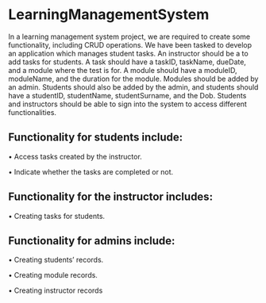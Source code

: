 # LearningManagementSystem
In a learning management system project, we are required to create some functionality, 
including CRUD operations. We have been tasked to develop an application which manages 
student tasks. An instructor should be a to add tasks for students. A task should have a 
taskID, taskName, dueDate, and a module where the test is for. A module should have a 
moduleID, moduleName, and the duration for the module. Modules should be added by an
admin. Students should also be added by the admin, and students should have a studentID, 
studentName, studentSurname, and the Dob. Students and instructors should be able to 
sign into the system to access different functionalities.

<h2>Functionality for students include:</h2>
• Access tasks created by the instructor.
<p>• Indicate whether the tasks are completed or not.</p>
<h2>Functionality for the instructor includes:</h2>
• Creating tasks for students.
<h2>Functionality for admins include:</h2>
• Creating students’ records.
<p>• Creating module records.</p>
• Creating instructor records
